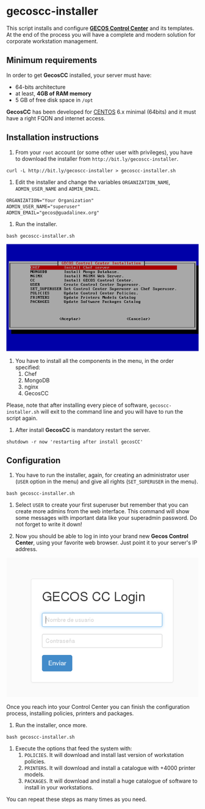 # gecoscc-installer

This script installs and configure [__GECOS Control Center__](https://gecos-team.github.io) and its templates. At the end of the process you will have a complete and modern solution for corporate workstation management.

## Minimum requirements

In order to get __GecosCC__ installed, your server must have:

* 64-bits architecture
* at least, __4GB of RAM memory__
* 5 GB of free disk space in `/opt`

__GecosCC__ has been developed for [CENTOS](https://centos.org) 6.x minimal (64bits) and it must have a right FQDN and internet access.

## Installation instructions

1. From your `root` account (or some other user with privileges), you have to download the installer from `http://bit.ly/gecoscc-installer`.
~~~
curl -L http://bit.ly/gecoscc-installer > gecoscc-installer.sh
~~~

1. Edit the installer and change the variables `ORGANIZATION_NAME`, `ADMIN_USER_NAME` and `ADMIN_EMAIL`.
~~~
ORGANIZATION="Your Organization"
ADMIN_USER_NAME="superuser"
ADMIN_EMAIL="gecos@guadalinex.org"
~~~

1. Run the installer.
~~~
bash gecoscc-installer.sh
~~~

![Installer Screenshot](./gecoscc-installer-01.png)

1. You have to install all the components in the menu, in the order specified:
	1. Chef
	2. MongoDB
	3. nginx
	4. GecosCC

 Please, note that after installing every piece of software, `gecoscc-installer.sh` will exit to the command line and you will have to run the script again.

1. After install __GecosCC__ is mandatory restart the server.
~~~
shutdown -r now 'restarting after install gecosCC'
~~~

## Configuration

1. You have to run the installer, again, for creating an administrator user (`USER` option in the menu) and give all rights (`SET_SUPERUSER` in the menu).
~~~
bash gecoscc-installer.sh
~~~

1. Select `USER` to create your first superuser but remember that you can create more admins from the web interface. This command will show some messages with important data like your superadmin password. Do not forget to write it down!

1. Now you should be able to log in into your brand new __Gecos Control Center__, using your favorite web browser. Just point it to your server's IP address.

![Installer Screenshot](./gecoscc-installer-02.png)

Once you reach into your Control Center you can finish the configuration process, installing policies, printers and packages.

1. Run the installer, once more.
~~~
bash gecoscc-installer.sh
~~~

1. Execute the options that feed the system with:
	1. `POLICIES`. It will download and install last version of workstation policies.
	2. `PRINTERS`. It will download and install a catalogue with +4000 printer models.
	3. `PACKAGES`. It will download and install a huge catalogue of software to install in your workstations.

 You can repeat these steps as many times as you need.


